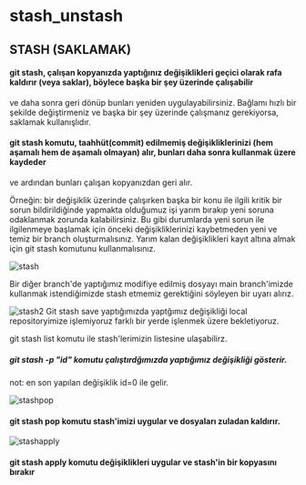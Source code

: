 # stash_unstash

## STASH (SAKLAMAK)
#### git stash, çalışan kopyanızda yaptığınız değişiklikleri geçici olarak rafa kaldırır (veya saklar), böylece başka bir şey üzerinde çalışabilir 
ve daha sonra geri dönüp bunları yeniden uygulayabilirsiniz. Bağlamı hızlı bir şekilde değiştirmeniz ve başka bir şey üzerinde çalışmanız gerekiyorsa, saklamak
kullanışlıdır.


#### git stash komutu, taahhüt(commit) edilmemiş değişikliklerinizi (hem aşamalı hem de aşamalı olmayan) alır, bunları daha sonra kullanmak üzere kaydeder
ve ardından bunları çalışan kopyanızdan geri alır.

Örneğin: bir değişiklik üzerinde çalışırken başka bir konu ile ilgili kritik bir sorun bildirildiğinde yapmakta olduğumuz işi yarım bırakıp yeni soruna odaklanmak zorunda kalabilirsiniz. Bu gibi durumlarda yeni sorun ile ilgilenmeye başlamak için önceki değişikliklerinizi kaybetmeden yeni ve temiz bir branch oluşturmalısınız. Yarım kalan değişiklikleri kayıt altına almak için git stash komutunu kullanmalısınız.

![stash](https://user-images.githubusercontent.com/81867200/188406729-5c57b1f0-25b1-460b-8e1c-f1af044fe7f0.png)

Bir diğer branch'de yaptığımız modifiye edilmiş dosyayı main branch'imizde kullanmak istendiğimizde stash etmemiz gerektiğini söyleyen bir uyarı alırız.


![stash2](https://user-images.githubusercontent.com/81867200/188412880-b53c9aeb-2364-47c8-b8ea-cc9ac8c5b8da.png)
Git stash save yaptığımızda yaptğımız değişikliği local repositoryimize işlemiyoruz farklı bir yerde işlenmek üzere bekletiyoruz.

git stash list komutu ile stash'lerimizin listesine ulaşabilirz.

##### git stash -p "id" komutu çalıştırdğımızda yaptığımız değişikliği gösterir.
not: en son yapılan değişiklik id=0 ile gelir.

![stashpop](https://user-images.githubusercontent.com/81867200/188413565-957af455-72a9-442d-a1ff-97f0de39e6fd.png)
#### git stash pop komutu stash'imizi uygular ve dosyaları zuladan kaldırır. 


![stashapply](https://user-images.githubusercontent.com/81867200/188414455-c8fe436f-355a-4e01-a987-999929755fa1.png)
#### git stash apply komutu değişiklikleri uygular ve stash'in bir kopyasını bırakır


